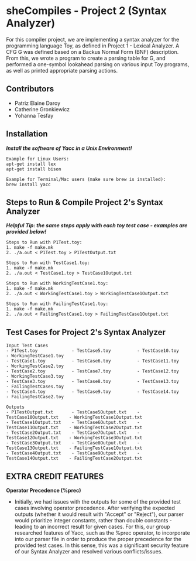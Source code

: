 # sheCompiles - Project 2 (Syntax Analyzer)
For this compiler project, we are implementing a syntax analyzer for the programming language Toy, as defined in Project 1 - Lexical Analyzer. A CFG G was defined based on a Backus Normal Form (BNF) description. From this, we wrote a program to create a parsing table for G, and performed a one-symbol lookahead parsing on various input Toy programs, as well as printed appropriate parsing actions.

## Contributors
- Patriz Elaine Daroy
- Catherine Gronkiewicz
- Yohanna Tesfay

## Installation
***Install the software of Yacc in a Unix Environment!***
```
Example for Linux Users:
apt-get install lex 
apt-get install bison 

Example for Terminal/Mac users (make sure brew is installed): 
brew install yacc
```

## Steps to Run & Compile Project 2's Syntax Analyzer
***Helpful Tip: the same steps apply with each toy test case - examples are provided below!***

```
Steps to Run with P1Test.toy:
1. make -f make.mk
2. ./a.out < P1Test.toy > P1TestOutput.txt
 ```
 ```
 Steps to Run with TestCase1.toy:
 1. make -f make.mk
 2. ./a.out < TestCase1.toy > TestCase1Output.txt 
 ```
 ```
 Steps to Run with WorkingTestCase1.toy:
 1. make -f make.mk
 2. ./a.out < WorkingTestCase1.toy > WorkingTestCase1Output.txt 
 ```
 ```
 Steps to Run with FailingTestCase1.toy:
 1. make -f make.mk
 2. ./a.out < FailingTestCase1.toy > FailingTestCase1Output.txt 
 ```
## Test Cases for Project 2's Syntax Analyzer
```
Input Test Cases 
- P1Test.toy             - TestCase5.toy          - TestCase10.toy          - WorkingTestCase1.toy
- TestCase1.toy          - TestCase6.toy          - TestCase11.toy          - WorkingTestCase2.toy
- TestCase2.toy          - TestCase7.toy          - TestCase12.toy          - WorkingTestCase3.toy
- TestCase3.toy          - TestCase8.toy          - TestCase13.toy          - FailingTestCases.toy
- TestCase4.toy          - TestCase9.toy          - TestCase14.toy          - FailingTestCase2.toy

Outputs
- P1TestOutput.txt       - TestCase5Output.txt    - TestCase10Output.txt    - WorkingTestCase1Output.txt
- TestCase1Output.txt    - TestCase6Output.txt    - TestCase11Output.txt    - WorkingTestCase2Output.txt
- TestCase2Output.txt    - TestCase7Output.txt    - TestCase12Output.txt    - WorkingTestCase3Output.txt
- TestCase3Output.txt    - TestCase8Output.txt    - TestCase13Output.txt    - FailingTestCase1Output.txt
- TestCase4Output.txt    - TestCase9Output.txt    - TestCase14Output.txt    - FailingTestCase2Output.txt
```
## EXTRA CREDIT FEATURES

**Operator Precedence (%prec)**
- Initially, we had issues with the outputs for some of the provided test cases involving operator precedence. After verifying the expected outputs (whether it    would result with "Accept" or "Reject"), our parser would prioritize integer constants, rather than double constants - leading to an incorrect result for given cases. For this, our group researched features of Yacc, such as the %prec operator, to incorporate into our parser file in order to produce the proper precedence for the provided test cases. In this sense, this was a significant security feature of our Syntax Analyzer and resolved various conflicts/issues.
